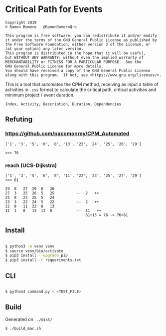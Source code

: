 # Critical Path for Events
```
Copyright 2019 
© Ramon Romero   @RamonRomeroQro

This program is free software: you can redistribute it and/or modify
it under the terms of the GNU General Public License as published by
the Free Software Foundation, either version 3 of the License, or
(at your option) any later version.
This program is distributed in the hope that it will be useful,
but WITHOUT ANY WARRANTY; without even the implied warranty of
MERCHANTABILITY or FITNESS FOR A PARTICULAR PURPOSE.  See the
GNU General Public License for more details.
You should have received a copy of the GNU General Public License
along with this program.  If not, see <https://www.gnu.org/licenses/>.
```

This is a tool that automates the CPM method, receiving as input a table of activities in ```.csv``` format to calculate the critical path, critical activities and minimum project / event duration.
```
Index, Activity, Description, Duration, Dependencies
```

## Refuting

### https://github.com/pacomonroy/CPM_Automated
```
['1', '3', '5', '6', '8', '13', '22', '24', '25', '26', '29']

>>> 76
```
### reach (UCS-Dijkstra)
```
['1', '3', '5', '6', '8', '11', '22', '23', '25', '27', '29']
>>> 61

```

```
29  8   27  29  8   26
27  3   25  26  5   25          --  2   ++
25  8   23  25  5   24
23  3   22  24  5   22          --  2   ++
22  8   11  22  8   13 
11  1   8   13  12  8           --  11   ++
                                    61+15 = 76 -> 76>61

```
## Install

``` bash

$ python3 -m venv venv
$ source venv/bin/activate
$ pip3 install --upgrade pip
$ pip3 install -r requeriments.txt


```
## CLI

``` bash

$ python3 command.py < <TEST_FILE>


```


## Build

Generated on ``` ./dist/```

```
$ ./build_mac.sh
```


